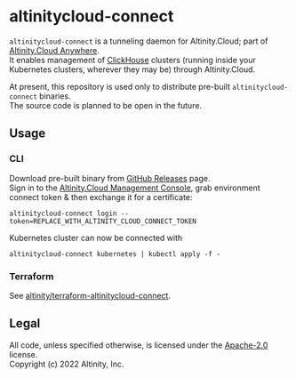 # altinitycloud-connect

`altinitycloud-connect` is a tunneling daemon for Altinity.Cloud; part of 
[Altinity.Cloud Anywhere](https://altinity.com/altinity-cloud-anywhere/).  
It enables management of [ClickHouse](https://github.com/ClickHouse/ClickHouse) clusters (running inside your Kubernetes clusters,
wherever they may be) through Altinity.Cloud. 

At present, this repository is used only to distribute pre-built `altinitycloud-connect` binaries.  
The source code is planned to be open in the future. 

## Usage

### CLI

Download pre-built binary from [GitHub Releases](https://github.com/altinity/altinitycloud-connect/releases) page.  
Sign in to the [Altinity.Cloud Management Console](https://acm.altinity.cloud/), grab environment connect token & then 
exchange it for a certificate:

```shell script
altinitycloud-connect login --token=REPLACE_WITH_ALTINITY_CLOUD_CONNECT_TOKEN
```

Kubernetes cluster can now be connected with

```shell script
altinitycloud-connect kubernetes | kubectl apply -f -
```

### Terraform

See [altinity/terraform-altinitycloud-connect](https://github.com/altinity/terraform-altinitycloud-connect).

## Legal

All code, unless specified otherwise, is licensed under the [Apache-2.0](LICENSE) license.  
Copyright (c) 2022 Altinity, Inc.
